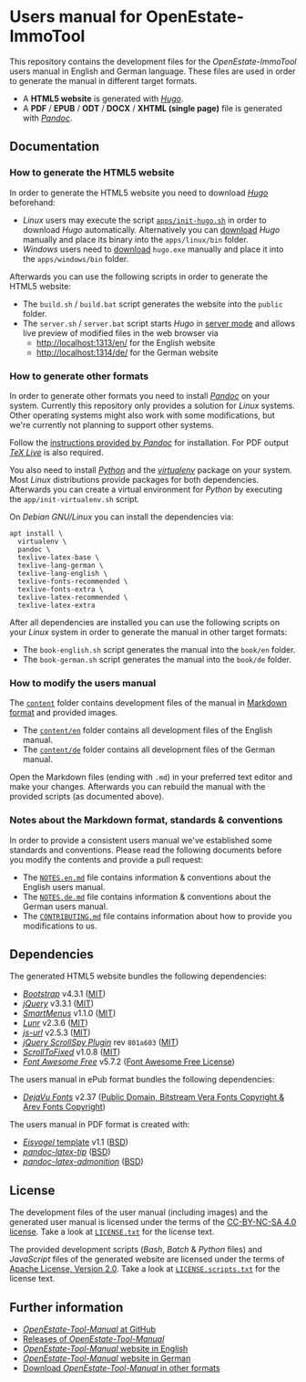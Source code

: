 Users manual for OpenEstate-ImmoTool
====================================

This repository contains the development files for the *OpenEstate-ImmoTool* users manual in English and German language. These files are used in order to generate the manual in different target formats.

-   A **HTML5 website** is generated with [*Hugo*](https://gohugo.io/).
-   A **PDF** / **EPUB** / **ODT** / **DOCX** / **XHTML (single page)** file is generated with [*Pandoc*](https://pandoc.org/).


Documentation
-------------


### How to generate the HTML5 website

In order to generate the HTML5 website you need to download [*Hugo*](https://gohugo.io/) beforehand:

-   *Linux* users may execute the script [`apps/init-hugo.sh`](apps/init-hugo.sh) in order to download *Hugo* automatically. Alternatively you can [download](https://github.com/gohugoio/hugo/releases) *Hugo* manually and place its binary into the `apps/linux/bin` folder.
-   *Windows* users need to [download](https://github.com/gohugoio/hugo/releases) `hugo.exe` manually and place it into the `apps/windows/bin` folder.

Afterwards you can use the following scripts in order to generate the HTML5 website:

-   The `build.sh` / `build.bat` script generates the website into the `public` folder.
-   The `server.sh` / `server.bat` script starts *Hugo* in [server mode](https://gohugo.io/commands/hugo_server/) and allows live preview of modified files in the web browser via
    -   <http://localhost:1313/en/> for the English website
    -   <http://localhost:1314/de/> for the German website


### How to generate other formats

In order to generate other formats you need to install [*Pandoc*](https://pandoc.org/) on your system. Currently this repository only provides a solution for *Linux* systems. Other operating systems might also work with some modifications, but we're currently not planning to support other systems.

Follow the [instructions provided by *Pandoc*](https://pandoc.org/installing.html#linux) for installation. For PDF output [*TeX Live*](http://www.tug.org/texlive/) is also required.

You also need to install [*Python*](https://www.python.org/) and the [*virtualenv*](https://virtualenv.pypa.io/) package on your system. Most *Linux* distributions provide packages for both dependencies. Afterwards you can create a virtual environment for *Python* by executing the `app/init-virtualenv.sh` script.

On *Debian GNU/Linux* you can install the dependencies via:

```
apt install \
  virtualenv \
  pandoc \
  texlive-latex-base \
  texlive-lang-german \
  texlive-lang-english \
  texlive-fonts-recommended \
  texlive-fonts-extra \
  texlive-latex-recommended \
  texlive-latex-extra
```

After all dependencies are installed you can use the following scripts on your *Linux* system in order to generate the manual in other target formats:

-   The `book-english.sh` script generates the manual into the `book/en` folder.
-   The `book-german.sh` script generates the manual into the `book/de` folder.


### How to modify the users manual

The [`content`](content) folder contains development files of the manual in [Markdown format](https://en.wikipedia.org/wiki/Markdown) and provided images.

-   The [`content/en`](content/en) folder contains all development files of the English manual.
-   The [`content/de`](content/de) folder contains all development files of the German manual. 

Open the Markdown files (ending with `.md`) in your preferred text editor and make your changes. Afterwards you can rebuild the manual with the provided scripts (as documented above).


### Notes about the Markdown format, standards & conventions

In order to provide a consistent users manual we've established some standards and conventions. Please read the following documents before you modify the contents and provide a pull request:

-   The [`NOTES.en.md`](NOTES.en.md) file contains information & conventions about the English users manual.
-   The [`NOTES.de.md`](NOTES.de.md) file contains information & conventions about the German users manual.
-   The [`CONTRIBUTING.md`](CONTRIBUTING.md) file contains information about how to provide you modifications to us.


Dependencies
------------

The generated HTML5 website bundles the following dependencies:

-   [*Bootstrap*](https://getbootstrap.com/) v4.3.1 ([MIT](https://github.com/twbs/bootstrap/blob/master/LICENSE))
-   [*jQuery*](https://jquery.com/) v3.3.1 ([MIT](https://jquery.org/license/))
-   [*SmartMenus*](https://www.smartmenus.org/) v1.1.0 ([MIT](https://github.com/vadikom/smartmenus/blob/master/LICENSE-MIT))
-   [*Lunr*](https://lunrjs.com/) v2.3.6 ([MIT](https://github.com/olivernn/lunr.js/blob/master/LICENSE))
-   [*js-url*](https://github.com/websanova/js-url) v2.5.3 ([MIT](https://github.com/websanova/js-url/blob/master/README.md#license))
-   [*jQuery ScrollSpy Plugin*](https://github.com/softwarespot/jquery-scrollspy) rev `801a603` ([MIT](https://github.com/softwarespot/jquery-scrollspy#jquery-scrollspy))
-   [*ScrollToFixed*](http://bigspotteddog.github.io/ScrollToFixed/) v1.0.8 ([MIT](https://github.com/bigspotteddog/ScrollToFixed/blob/master/license.txt))
-   [*Font Awesome Free*](https://fontawesome.com/) v5.7.2 ([Font Awesome Free License](https://github.com/FortAwesome/Font-Awesome/blob/master/LICENSE.txt))

The users manual in ePub format bundles the following dependencies:

-   [*DejaVu Fonts*](https://dejavu-fonts.github.io/) v2.37 ([Public Domain, Bitstream Vera Fonts Copyright & Arev Fonts Copyright](https://dejavu-fonts.github.io/License.html))

The users manual in PDF format is created with:

-   [*Eisvogel* template](https://github.com/Wandmalfarbe/pandoc-latex-template) v1.1 ([BSD](https://github.com/Wandmalfarbe/pandoc-latex-template/blob/master/LICENSE))
-   [*pandoc-latex-tip*](https://github.com/chdemko/pandoc-latex-tip) ([BSD](https://github.com/chdemko/pandoc-latex-tip/blob/master/LICENSE))
-   [*pandoc-latex-admonition*](https://github.com/chdemko/pandoc-latex-admonition) ([BSD](https://github.com/chdemko/pandoc-latex-admonition/blob/master/LICENSE))


License
-------

The development files of the user manual (including images) and the generated user manual is licensed under the terms of the [CC-BY-NC-SA 4.0 license](https://creativecommons.org/licenses/by-nc-sa/4.0/deed). Take a look at [`LICENSE.txt`](LICENSE.txt) for the license text.

The provided development scripts (*Bash*, *Batch* & *Python* files) and *JavaScript* files of the generated website are licensed under the terms of [Apache License, Version 2.0](https://www.apache.org/licenses/LICENSE-2.0.html). Take a look at [`LICENSE.scripts.txt`](LICENSE.scripts.txt) for the license text.


Further information
-------------------

-   [*OpenEstate-Tool-Manual* at GitHub](https://github.com/OpenEstate/OpenEstate-Tool-Manual)
-   [Releases of *OpenEstate-Tool-Manual*](https://github.com/OpenEstate/OpenEstate-Tool-Manual/releases)
-   [*OpenEstate-Tool-Manual* website in English](https://manual.openestate.org/en/)
-   [*OpenEstate-Tool-Manual* website in German](https://manual.openestate.org/de/)
-   [Download *OpenEstate-Tool-Manual* in other formats](https://manual.openestate.org/download/)
